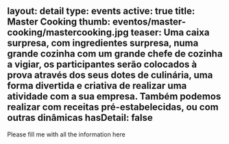 layout: detail
type: events
active: true
title: Master Cooking
thumb: eventos/master-cooking/mastercooking.jpg
teaser: Uma caixa surpresa, com ingredientes surpresa, numa grande cozinha com um grande chefe de cozinha a vigiar, os participantes serão colocados à prova através dos seus dotes de culinária, uma forma divertida e criativa de realizar uma atividade com a sua empresa. Também podemos realizar com receitas pré-estabelecidas, ou com outras dinâmicas
hasDetail: false
---

Please fill me with all the information here
